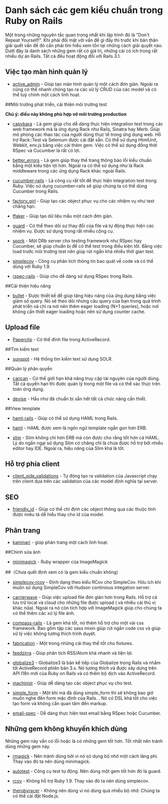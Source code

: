 # Danh sách các gem kiểu chuẩn trong Ruby on Rails

Một trong những nguyên tắc quan trọng nhất khi lập trình đó là "Don't Repeat Yourself!". Khi phải đối mặt với vấn đề gì đấy thì trước khi bản thân giải quết vấn đề đó cần phải tìm hiểu xem tồn tại những cách giải quyết nào. Dưới đây là danh sách những gem rất có giá trị, những cái có ích trong rất nhiều dự án Rails. Tất cả đều hoạt động đối với Rails 3.1.

## Việc tạo màn hình quản lý

* [active_admin](https://github.com/gregbell/active_admin) - Giúp tạo màn hình quản lý một cách đơn giản. Ngoài ra cũng có thể nhanh chóng tạo ra các xử lý CRUD của các model và có thể tuỳ chỉnh một cách linh hoạt.

##Môi trường phát triển, cải thiện môi trường test

**Chú ý: điều này không phù hợp vớ môi trường production**

* [capybara](https://github.com/jnicklas/capybara) - Là gem giúp cho dễ dàng thực hiện integration test trong các web framework mà là ứng dụng Rack như Rails, Sinatra hay Merb. Giúp mô phỏng các thao tác của người dùng thực tế trong ứng dụng web. Hỗ trợ Rack::Test và Selenium được cài đặt sẵn. Có thể sử dụng HtmlUnit, Webkit, env.js bằng việc cài thêm gem. Việc có thể sử dụng đồng thời RSpec và Cucumber là rất có lợi.

* [better_errors](https://github.com/charliesome/better_errors) - Là gem giúp thay thế trang thông báo lỗi kiểu chuẩn bằng một kiểu tiện lợi hơn. Ngoài ra có thể sử dụng như là Rack middleware trong các ứng dụng Rack khác ngoài Rails.

* [cucumber-rails](https://github.com/cucumber/cucumber-rails) - Là công cụ rất tốt để thực hiện integration test trong Ruby. Việc sử dụng cucumber-rails sẽ giúp chúng ta có thể dùng Cucumber trong Rails.

* [factory_girl](https://github.com/thoughtbot/factory_girl) - Giúp tạo các object phục vụ cho các nhiệm vụ như test chẳng hạn.

* [ffaker](https://github.com/EmmanuelOga/ffaker) - Giúp tạo dữ liệu mẫu một cách đơn giản.

* [guard](https://github.com/guard/guard) - Có thể theo dõi sự thay đổi của file và tự động thực hiện các nhiệm vụ. Được sử dụng trong rất nhiều cộng cụ.

* [spork](https://github.com/sporkrb/spork) - Một DRb server cho testing framework như RSpec hay Cucumber, sẽ giúp chuẩn bị để có thể test trong điều kiện tốt. Bằng việc load trước môi trường test nên giúp rút ngắn khá nhiều thời gian test.

* [simplecov](https://github.com/colszowka/simplecov) - Công cụ phân tích thông tin bao quát về code và có thể dùng với Ruby 1.9.

* [rspec-rails](https://github.com/rspec/rspec-rails) - Giúp cho dễ dàng sử dụng RSpec trong Rails.

##Cải thiện hiệu năng

* [bullet](https://github.com/flyerhzm/bullet) - Được thiết kế để giúp tăng hiệu năng của ứng dụng bằng việc giảm số query. Nó sẽ theo dõi nhưng câu query của bạn trong quá trình phát triển và chỉ ra nơi nên thêm eager loading (N+1 queries), hoặc nơi không cần thiết eager loading hoặc nên sử dụng counter cache.

## Upload file

* [Paperclip](https://github.com/thoughtbot/paperclip) - Có thể đính file trong ActiveRecord.

##Tìm kiếm text

* [sunspot](https://github.com/sunspot/sunspot) - Hệ thống tìm kiếm text sử dụng SOLR.

##Quản lý phân quyền

* [cancan](https://github.com/ryanb/cancan) - Có thể giới hạn khả năng truy cập tài nguyên của người dùng. Tất cả quyền hạn thì được quản lý trong một file và có thể xác thực trên toàn ứng dụng.

* [devise](https://github.com/plataformatec/devise) - Hầu như đã chuẩn bị sẵn hết tất cả chức năng cần thiết.

##View template

* [haml-rails](https://github.com/indirect/haml-rails) - Giúp có thể sử dụng HAML trong Rails.

* [haml](http://haml-lang.com) - HAML được xem là ngôn ngữ template ngắn gọn hơn ERB.

* [slim](http://slim-lang.com) - Slim không chỉ hơn ERB mà còn được cho rằng tốt hơn cả HAML. Lý do ngần ngại sử dụng Slim có chăng chỉ là chưa được hỗ trợ bởi nhiều editor hay IDE. Ngoài ra, hiệu năng của Slim khá là tốt.

## Hỗ trợ phía client

* [client_side_validations](https://github.com/bcardarella/client_side_validations) - Tự động tạo ra validation của Javascript chạy trên client dựa trên các validation của các model định nghĩa tại server.

## SEO

* [friendly_id](https://github.com/norman/friendly_id) - Giúp có thể chỉ định các object thông qua các thuộc tính được miêu tả dễ hiểu thay cho id của model.

## Phân trang

* [kaminari](https://github.com/amatsuda/kaminari) - giúp phân trang một cách linh hoạt.

##Chỉnh sửa ảnh

* [minimagick](https://github.com/probablycorey/mini_magick) - Ruby wrapper của ImageMagick

##（Chưa quết định xem có là gem kiểu chuẩn không）

* [simplecov-rcov](https://github.com/fguillen/simplecov-rcov) - Định dạng theo kiểu RCov cho SimpleCov. Hữu ích khi muốn sử dụng SimpleCov với Hudson continious integation server.

* [carrierwave](https://github.com/jnicklas/carrierwave) - Giúp việc upload file đơn giản hơn trong Rails. Hỗ trợ cả lưu trữ local và cloud cho những file được upload ( và nhiều cái thú vị khác nữa). Ngoài ra nó còn tích hợp với ImageMagick giúp cho chúng ta có thể thêm các xử lý file ảnh.

* [compass-rails](https://github.com/chriseppstein/compass) - Là gem khá tốt, nó thêm hỗ trợ cho một vài css framework. Bao gồm tập các sass mixin giúp rút ngắn code css và giúp xử lý việc không tương thích trình duyệt.

* [fabrication](http://fabricationgem.org/) - Một trong những cái thay thế tốt cho fixtures.

* [feedzirra](https://github.com/pauldix/feedzirra) - Giúp phân tích RSS/Atom khá nhanh và tiện lợi.

* [globalize3](https://github.com/svenfuchs/globalize3.git) - Globalize3 là bản kế tiếp của Globalize trong Rails và nhắm tới ActiveRecord phiên bản 3.x. Nó tương thích và được xây dựng trên API I18n mới của Ruby on Rails và có thêm bộ dịch vào ActiveRecord.

* [machinist](https://github.com/notahat/machinist) - Giúp dễ dàng tạo các object phục vụ cho test.

* [simple_form](https://github.com/plataformatec/simple_form) - Một khi mà đã dùng simple_form thì sẽ không bao giờ muốn nghe đến form mặc định của Rails.
. Nó có DSL khá tốt cho việc tạo form và không cần quan tâm đến markup.

* [email-spec](https://github.com/bmabey/email-spec) - Dễ dàng thực hiện test email bằng RSpec hoặc Cucumber.

## Những gem không khuyến khích dùng

Những gem này vần có lỗi hoặc là có những gem tốt hơn. Tốt nhất nên tránh dùng những gem này.

* [rmagick](http://rmagick.rubyforge.org/) - Nên tránh dùng bởi vì nó sử dụng bộ nhớ một cách lãng phí. Thay vào đó ta nên dùng minimagick.

* [autotest](http://www.zenspider.com/ZSS/Products/ZenTest/) - Công cụ test tự động. Nên dùng một gem tốt hơn đó là guard.

* [rcov](https://github.com/relevance/rcov) - Không hỗ trợ Ruby 1.9. Thay vào đó ta nên dùng simplecov.

* [therubyracer](https://github.com/cowboyd/therubyracer) - Không nên dùng vì nó dùng quá nhiều bộ nhớ. Chúng ta có thể cài đặt Node.js.
